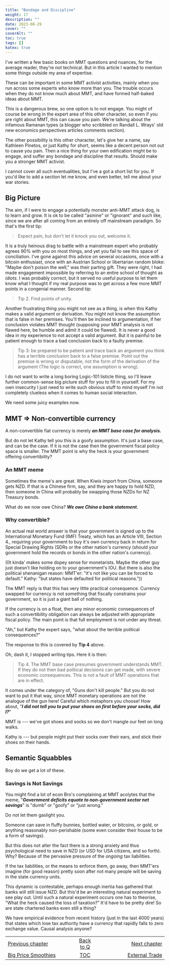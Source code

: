 ```yaml
---
title: "Bondage and Discipline"
weight: 17
description: ""
date: 2023-08-29
cover: ""
coverAlt: ""
toc: true
tags: []
katex: true
---
```


I've written a few basic books on MMT questions and nuances, for the average 
reader, they're not technical. But in this article I wanted to mention some 
things outside my area of expertise.

These can be important in some MMT activist activities, mainly when you run 
across some experts who know more than you. The trouble occurs when they do 
not know much about MMT, and have formed half-baked ideas about MMT.

This is a dangerous brew, so one option is to not engage. You might of course be 
wrong in the expert area of this other character, so even if you are right about 
MMT, this can cause you pain. We're talking about the infamous Ramanan types 
(a blogger who scribbled on Randall L. Wrays' old new economics perspectives 
articles comments section).

The other possibility is this other character, let's give her a name, say 
Kathleen Pinetos, or just Kathy for short, seems like a decent person not out to 
cause you pain. Then a nice thing for your own edification might be to engage, 
and suffer any bondage and discipline that results. Should make you a stronger 
MMT activist.

I cannot cover all such eventualities, but I've a got a short list for you. If 
you'd like to add a section let me know, and even better, tell me about your war 
stories.

## Big Picture

The aim, if I were to engage a potentially monster anti-MMT attack dog, is to 
learn and grow. It is ok to be called "asinine" or "ignorant" and such like, 
since we are after all coming from an entirely off mainstream paradigm.
So that's the first tip:
> Expect pain, but don't let it knock you out, welcome it.

It is a truly heinous drag to battle with a 
mainstream expert who probably agrees 90% with you on most things, and yet you 
fail to see this space of conciliation. I've gone against this advice on several 
occasions, once with a bitcoin enthusiast, once with an Austrian School or 
libertarian random bloke: "Maybe don't poison the well," was their parting gift. 
They were right, I had made engagement impossible by referring to an entire 
school of thought as *idiots*. I was probably correct, but it served no useful 
purpose to let them know what I thought if my real purpose was to get across 
a few more MMT points in a congenial manner. 
Second tip:
> Tip 2. Find points of unity.

Another frustrating thing you might not see as a thing, is when this Kathy 
makes a valid argument or derivation. You might not know the assumption that is 
false in her premises. You'll then be inclined to argumentation, if her conclusion 
violates MMT thought (supposing your MMT analysis is not flawed here, be humble 
and admit it could be flawed). It is never a good idea in my experience to not 
accept a valid argument. But it is painful to be patient enough to trace a bad 
conclusion back to a faulty premise.
> Tip 3: be prepared to be patient and trace back an argument you think has a 
terrible conclusion back to a false premise. Point out the premise is wrong or 
disputable, not the form of the derivation of the argument (The logic is correct, 
one assumption is wrong).

I do not want to write a long boring Logic-101 listicle thing, so I'll leave 
further common-sense big picture stuff for you to fill in yourself. For my own 
insecurity I just need to write such obvious stuff to mind myself I'm not 
completely clueless when it comes to human social interaction. 

We need some juicy examples now.

## MMT ⇒ Non-convertible currency

A non-convertible fiat currency is merely 
**_an MMT base case for analysis._**

But do not let Kathy tell you this is a goofy assumption. It's just a base case, 
and can be the case. If it is not the case then the government fiscal policy space 
is smaller. The MMT point is why the heck is your government offering 
convertibility?

### An MMT meme

Sometimes the meme's are great. When Kiwis import from China, someone gets NZD. 
If that is a Chinese firm, say, and they are happy to hold NZD, then someone in 
China will probably be swapping those NZDs for NZ Treasury bonds.

What do we now owe China? **_We owe China a bank statement._**


### Why convertible?

An actual real world answer is that your government is signed up to the 
International Monetary Fund (IMF) Treaty, which has an Article VIII, Section 4., 
requiring your government to buy it's own currency back in return for Special 
Drawing Rights (SDRs or the other nation's currency (should your government hold 
the records or bonds in the other nation's currency).

((It kinda' makes some dopey sense for monetarists. Maybe the other guy just 
doesn't like holding on to your government's IOU. But there is also the 
political shenanigan reason: MMT'er: "it's not like you 
can be forced to default." Kathy: "but states have defaulted for 
political reasons."))

The MMT reply is that this has very little practical consequence. Currency swapped 
for currency is not something that fiscally constrains your government, so it is 
just a giant ball of nothing.

If the currency is on a float, then any minor economic consequences of such a 
convertibility obligation can always be adjusted with appropriate fiscal 
policy. The main point is that full employment is not under any threat.

"Ah," but Kathy the expert says, "what about the terrible political consequences?"

The response to this is covered by **Tip 4** above.

Oh, dash it, I stopped writing tips.  Here it is then:
> Tip 4. The MMT base case presumes government understands MMT. If they do 
not then bad political decisions can get made, with severe economic 
consequences. This is not a fault of MMT operations that are in effect. 

It comes under the category of, "Guns don't kill people." But you do not want to 
put it that way, since MMT monetary operations are not the analogue of the gun 
here! Careful which metaphors you choose!
How about, 
"**_I did not tell you to put your shoes on first before your socks, did I?_**"

MMT is --- we've got shoes and socks so we don't mangle our feet on 
long walks.

Kathy is --- but people might put their socks over their ears, and stick 
their shoes on their hands.

## Semantic Squabbles

Boy do we get a lot of these.

### Savings is Not Savings

You might find a lot of econ Bro's complaining at MMT acolytes that the meme, 
"**_Government deficits equate to non-government sector net savings_**"
is "dumb" or "goofy" or "just wrong."

Do not let them gaslight you.

Someone can save in fluffy bunnies, bottled water, or bitcoins, or gold, 
or anything reasonably non-perishable (some even consider their house to be a 
form of savings).

But this does not alter the fact there is a strong anxiety and thus psychological 
need to save in NZD (or USD for USA citizens, and so forth). Why? Because of the 
pervasive pressure of the *ongoing* tax liabilities.

If the tax liabilities, or the means to enforce them, go away, then MMT'ers 
imagine (for good reason) pretty soon after not many people will be saving in 
the state currency units. 

This dynamic is contestable, perhaps enough inertia has gathered that banks will 
still issue NZD. But this'd be an interesting natural experiment to see play out. 
Until such a natural experiment occurs one has to theorise, "What the heck caused 
the loss of taxation?" It'd have to be 
pretty dire! So are state chartered banks even still a thing?

We have empirical evidence from recent history (just in the last 4000 years)  
that states which lose tax authority have a currency that rapidly falls 
to zero exchange value. Causal analysis anyone?


<table style="border-collapse: collapse; border=0;">
    <colgroup>
       <col span="1" style="width: 35%;">
       <col span="1" style="width: 10%;">
       <col span="1" style="width: 35%;">
    </colgroup>
<tr style="border: 1px solid color:#0f0f0f;">
<td style="border: 1px solid color:#0f0f0f;">
<a href="../024_irsmoothie">Previous chapter</a></td>
<td style="border: 1px solid color:#0f0f0f; text-align:center;">
<a href="../">Back to Q</a></td>
<td style="border: 1px solid color:#0f0f0f; text-align:right;">
<a href="../026_tradebackwards">Next chapter</a></td>
</tr>
<tr style="border: 1px solid color:#0f0f0f;">
<td style="border: 1px solid color:#0f0f0f;">
<a href="../024_irsmoothie">Big Price Smoothies</a></td>
<td style="border: 1px solid color:#0f0f0f; text-align:center;">
<a href="../">TOC</a></td>
<td style="border: 1px solid color:#0f0f0f; text-align:right;">
<a href="../026_tradebackwards">External Trade</a></td>
</tr>
</table>



